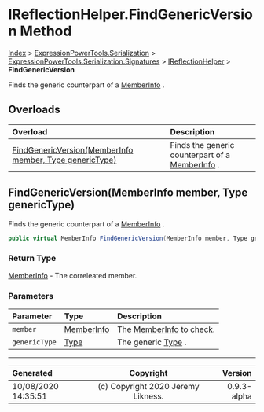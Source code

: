 ﻿# IReflectionHelper.FindGenericVersion Method

[Index](../index.md) > [ExpressionPowerTools.Serialization](ExpressionPowerTools.Serialization.a.md) > [ExpressionPowerTools.Serialization.Signatures](ExpressionPowerTools.Serialization.Signatures.n.md) > [IReflectionHelper](ExpressionPowerTools.Serialization.Signatures.IReflectionHelper.i.md) > **FindGenericVersion**

Finds the generic counterpart of a [MemberInfo](https://docs.microsoft.com/dotnet/api/system.reflection.memberinfo) .

## Overloads

| Overload | Description |
| :-- | :-- |
| [FindGenericVersion(MemberInfo member, Type genericType)](#findgenericversionmemberinfo-member-type-generictype) | Finds the generic counterpart of a [MemberInfo](https://docs.microsoft.com/dotnet/api/system.reflection.memberinfo) . |
## FindGenericVersion(MemberInfo member, Type genericType)

Finds the generic counterpart of a [MemberInfo](https://docs.microsoft.com/dotnet/api/system.reflection.memberinfo) .

```csharp
public virtual MemberInfo FindGenericVersion(MemberInfo member, Type genericType)
```

### Return Type

 [MemberInfo](https://docs.microsoft.com/dotnet/api/system.reflection.memberinfo)  - The correleated member.

### Parameters

| Parameter | Type | Description |
| :-- | :-- | :-- |
| `member` | [MemberInfo](https://docs.microsoft.com/dotnet/api/system.reflection.memberinfo) | The [MemberInfo](https://docs.microsoft.com/dotnet/api/system.reflection.memberinfo) to check. |
| `genericType` | [Type](https://docs.microsoft.com/dotnet/api/system.type) | The generic [Type](https://docs.microsoft.com/dotnet/api/system.type) . |



---

| Generated | Copyright | Version |
| :-- | :-: | --: |
| 10/08/2020 14:35:51 | (c) Copyright 2020 Jeremy Likness. | 0.9.3-alpha |
